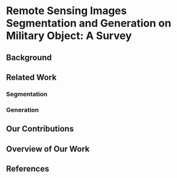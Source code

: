 # Remote Sensing Images Segmentation and Generation on Military Object: A Survey

## Background

## Related Work

### Segmentation

### Generation

## Our Contributions

## Overview of Our Work

## References